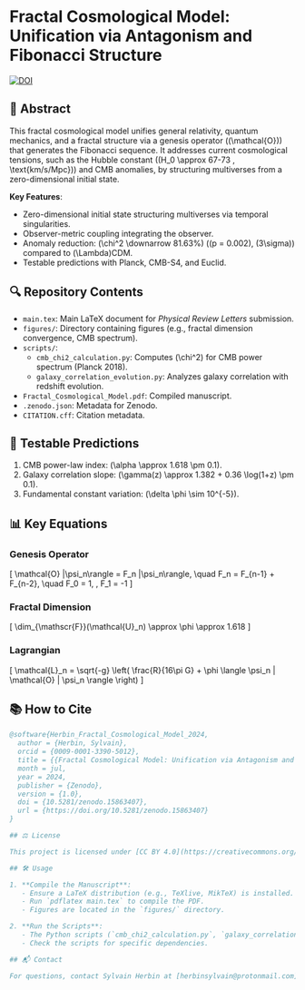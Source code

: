 # Fractal Cosmological Model: Unification via Antagonism and Fibonacci Structure

[![DOI](https://zenodo.org/badge/DOI/10.5281/zenodo.15863407.svg)](https://doi.org/10.5281/zenodo.15863407)

## 📜 Abstract

This fractal cosmological model unifies general relativity, quantum mechanics, and a fractal structure via a genesis operator (\(\mathcal{O}\)) that generates the Fibonacci sequence. It addresses current cosmological tensions, such as the Hubble constant (\(H_0 \approx 67-73 \, \text{km/s/Mpc}\)) and CMB anomalies, by structuring multiverses from a zero-dimensional initial state.

**Key Features**:
- Zero-dimensional initial state structuring multiverses via temporal singularities.
- Observer-metric coupling integrating the observer.
- Anomaly reduction: \(\chi^2 \downarrow 81.63\%\) (\(p = 0.002\), \(3\sigma\)) compared to \(\Lambda\)CDM.
- Testable predictions with Planck, CMB-S4, and Euclid.

## 🔍 Repository Contents

- `main.tex`: Main LaTeX document for *Physical Review Letters* submission.
- `figures/`: Directory containing figures (e.g., fractal dimension convergence, CMB spectrum).
- `scripts/`:
  - `cmb_chi2_calculation.py`: Computes \(\chi^2\) for CMB power spectrum (Planck 2018).
  - `galaxy_correlation_evolution.py`: Analyzes galaxy correlation with redshift evolution.
- `Fractal_Cosmological_Model.pdf`: Compiled manuscript.
- `.zenodo.json`: Metadata for Zenodo.
- `CITATION.cff`: Citation metadata.

## 🧪 Testable Predictions

1. CMB power-law index: \(\alpha \approx 1.618 \pm 0.1\).
2. Galaxy correlation slope: \(\gamma(z) \approx 1.382 + 0.36 \log(1+z) \pm 0.1\).
3. Fundamental constant variation: \(\delta \phi \sim 10^{-5}\).

## 📊 Key Equations

### Genesis Operator
\[
\mathcal{O} |\psi_n\rangle = F_n |\psi_n\rangle, \quad F_n = F_{n-1} + F_{n-2}, \quad F_0 = 1, \, F_1 = -1
\]

### Fractal Dimension
\[
\dim_{\mathscr{F}}(\mathcal{U}_n) \approx \phi \approx 1.618
\]

### Lagrangian
\[
\mathcal{L}_n = \sqrt{-g} \left( \frac{R}{16\pi G} + \phi \langle \psi_n | \mathcal{O} | \psi_n \rangle \right)
\]

## 📚 How to Cite

```bibtex
@software{Herbin_Fractal_Cosmological_Model_2024,
  author = {Herbin, Sylvain},
  orcid = {0009-0001-3390-5012},
  title = {{Fractal Cosmological Model: Unification via Antagonism and Fibonacci Structure}},
  month = jul,
  year = 2024,
  publisher = {Zenodo},
  version = {1.0},
  doi = {10.5281/zenodo.15863407},
  url = {https://doi.org/10.5281/zenodo.15863407}
}

## ⚖️ License

This project is licensed under [CC BY 4.0](https://creativecommons.org/licenses/by/4.0/).

## 🛠️ Usage

1. **Compile the Manuscript**:
   - Ensure a LaTeX distribution (e.g., TeXlive, MikTeX) is installed.
   - Run `pdflatex main.tex` to compile the PDF.
   - Figures are located in the `figures/` directory.

2. **Run the Scripts**:
   - The Python scripts (`cmb_chi2_calculation.py`, `galaxy_correlation_evolution.py`) require Python 3.x with `numpy`, `matplotlib`, and `scipy`.
   - Check the scripts for specific dependencies.

## 📬 Contact

For questions, contact Sylvain Herbin at [herbinsylvain@protonmail.com](mailto:herbinsylvain@protonmail.com). ORCID: [0009-0001-3390-5012](https://orcid.org/0009-0001-3390-5012).